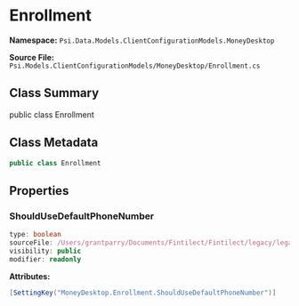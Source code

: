 # Enrollment

**Namespace:** `Psi.Data.Models.ClientConfigurationModels.MoneyDesktop`

**Source File:** `Psi.Models.ClientConfigurationModels/MoneyDesktop/Enrollment.cs`

## Class Summary

public class Enrollment

## Class Metadata

```typescript
public class Enrollment
```

## Properties

### ShouldUseDefaultPhoneNumber

```typescript
type: boolean
sourceFile: /Users/grantparry/Documents/Fintilect/Fintilect/legacy/legacy-apis/Psi.Models.ClientConfigurationModels/MoneyDesktop/Enrollment.cs
visibility: public
modifier: readonly
```

**Attributes:**
```csharp
[SettingKey("MoneyDesktop.Enrollment.ShouldUseDefaultPhoneNumber")]
```
